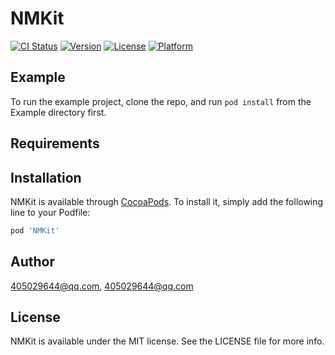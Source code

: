 # NMKit

[![CI Status](https://img.shields.io/travis/405029644@qq.com/NMKit.svg?style=flat)](https://travis-ci.org/405029644@qq.com/NMKit)
[![Version](https://img.shields.io/cocoapods/v/NMKit.svg?style=flat)](https://cocoapods.org/pods/NMKit)
[![License](https://img.shields.io/cocoapods/l/NMKit.svg?style=flat)](https://cocoapods.org/pods/NMKit)
[![Platform](https://img.shields.io/cocoapods/p/NMKit.svg?style=flat)](https://cocoapods.org/pods/NMKit)

## Example

To run the example project, clone the repo, and run `pod install` from the Example directory first.

## Requirements

## Installation

NMKit is available through [CocoaPods](https://cocoapods.org). To install
it, simply add the following line to your Podfile:

```ruby
pod 'NMKit'
```

## Author

405029644@qq.com, 405029644@qq.com

## License

NMKit is available under the MIT license. See the LICENSE file for more info.

